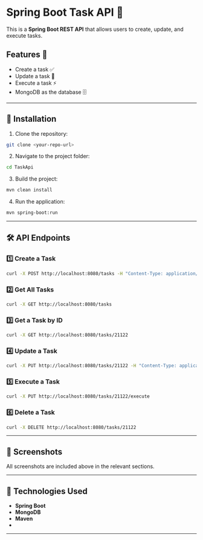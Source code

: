 # Spring Boot Task API 🚀

This is a **Spring Boot REST API** that allows users to create, update, and execute tasks.

## Features 🌟

- Create a task ✅
- Update a task 🔄
- Execute a task ⚡
- MongoDB as the database 🗄️

---

## 📌 Installation

1. Clone the repository:

```sh
git clone <your-repo-url>
```

2. Navigate to the project folder:

```sh
cd TaskApi
```

3. Build the project:

```sh
mvn clean install
```

4. Run the application:

```sh
mvn spring-boot:run
```

---

## 🛠 API Endpoints

### 1️⃣ **Create a Task**

```sh
curl -X POST http://localhost:8080/tasks -H "Content-Type: application/json" -d '{"id":"21122","name":"saiteja","owner":"Korrayi Saiteja","command":"echo Amrita vishwa vidyapeetham"}'
```



### 2️⃣ **Get All Tasks**

```sh
curl -X GET http://localhost:8080/tasks
```



### 3️⃣ **Get a Task by ID**

```sh
curl -X GET http://localhost:8080/tasks/21122
```



### 4️⃣ **Update a Task**

```sh
curl -X PUT http://localhost:8080/tasks/21122 -H "Content-Type: application/json" -d '{"id":"21122","name":"saiteja","owner":"Korrayi Saiteja","command":"echo I am studying in Amrita Vishwa Vidyapeetham"}'
```



### 5️⃣ **Execute a Task**

```sh
curl -X PUT http://localhost:8080/tasks/21122/execute
```



### 6️⃣ **Delete a Task**

```sh
curl -X DELETE http://localhost:8080/tasks/21122
```



---



## 📸 Screenshots

All screenshots are included above in the relevant sections.

---

## 📌 Technologies Used

- **Spring Boot**
- **MongoDB**
- **Maven**
-

---



